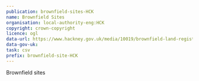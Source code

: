 ```yaml
---
publication: brownfield-sites-HCK
name: Brownfield Sites
organisation: local-authority-eng:HCK
copyright: crown-copyright
licence: ogl
data-url: https://www.hackney.gov.uk/media/10019/brownfield-land-register/spreadsheet/hackney-brownfield-register
data-gov-uk: 
task: csv
prefix: brownfield-site-HCK
---
```


Brownfield sites

